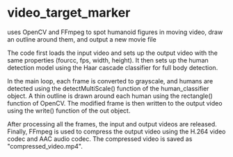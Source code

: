 # video_target_marker
uses OpenCV and FFmpeg to spot humanoid figures in moving video, draw an outline around them, and output a new movie file

The code first loads the input video and sets up the output video with the same properties (fourcc, fps, width, height). It then sets up the human detection model using the Haar cascade classifier for full body detection.

In the main loop, each frame is converted to grayscale, and humans are detected using the detectMultiScale() function of the human_classifier object. A thin outline is drawn around each human using the rectangle() function of OpenCV. The modified frame is then written to the output video using the write() function of the out object.

After processing all the frames, the input and output videos are released. Finally, FFmpeg is used to compress the output video using the H.264 video codec and AAC audio codec. The compressed video is saved as "compressed_video.mp4".
